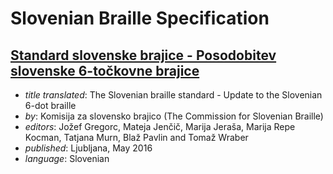 # Slovenian Braille Specification

## [Standard slovenske brajice - Posodobitev slovenske 6-točkovne brajice](Standard-slovenske-brajice-3.0.pdf)

- _title translated_: The Slovenian braille standard - Update to the Slovenian 6-dot braille
- _by_: Komisija za slovensko brajico (The Commission for Slovenian Braille)
- _editors_: Jožef Gregorc, Mateja Jenčič, Marija Jeraša, Marija Repe Kocman, Tatjana Murn, Blaž Pavlin and Tomaž Wraber
- _published_: Ljubljana, May 2016
- _language_: Slovenian
